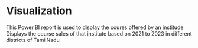 # Visualization

This Power BI report is used to display the coures offered by an institude 
Displays the course sales of that institute based on 2021 to 2023 in different districts of TamilNadu  
